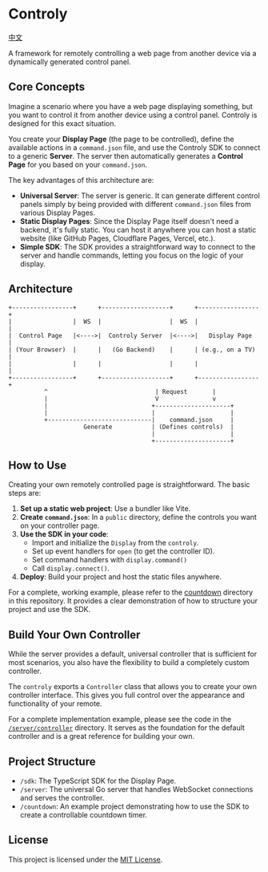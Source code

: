 # Controly

[中文](/README-tw.md)

A framework for remotely controlling a web page from another device via a dynamically generated control panel.

## Core Concepts

Imagine a scenario where you have a web page displaying something, but you want to control it from another device using a control panel. Controly is designed for this exact situation.

You create your **Display Page** (the page to be controlled), define the available actions in a `command.json` file, and use the Controly SDK to connect to a generic **Server**. The server then automatically generates a **Control Page** for you based on your `command.json`.

The key advantages of this architecture are:

- **Universal Server**: The server is generic. It can generate different control panels simply by being provided with different `command.json` files from various Display Pages.
- **Static Display Pages**: Since the Display Page itself doesn't need a backend, it's fully static. You can host it anywhere you can host a static website (like GitHub Pages, Cloudflare Pages, Vercel, etc.).
- **Simple SDK**: The SDK provides a straightforward way to connect to the server and handle commands, letting you focus on the logic of your display.

## Architecture

```
+-----------------+      +-------------------+      +-----------------+
|                 |  WS  |                   |  WS  |                 |
|  Control Page   |<---->|  Controly Server  |<---->|   Display Page  |
| (Your Browser)  |      |   (Go Backend)    |      | (e.g., on a TV) |
|                 |      |                   |      |                 |
+-----------------+      +-------------------+      +-----------------+
          ^                              | Request       |
          |                              V               v
          |                             +---------------------+
          |                             |                     |
          +-----------------------------|    command.json     |
                     Generate           | (Defines controls)  |
                                        |                     |
                                        +---------------------+
```

## How to Use

Creating your own remotely controlled page is straightforward. The basic steps are:

1.  **Set up a static web project**: Use a bundler like Vite.
2.  **Create `command.json`**: In a `public` directory, define the controls you want on your controller page.
3.  **Use the SDK in your code**:
    - Import and initialize the `Display` from the `controly`.
    - Set up event handlers for `open` (to get the controller ID).
    - Set command handlers with `display.command()`
    - Call `display.connect()`.
4.  **Deploy**: Build your project and host the static files anywhere.

For a complete, working example, please refer to the [countdown](./countdown) directory in this repository. It provides a clear demonstration of how to structure your project and use the SDK.

## Build Your Own Controller

While the server provides a default, universal controller that is sufficient for most scenarios, you also have the flexibility to build a completely custom controller.

The `controly` exports a `Controller` class that allows you to create your own controller interface. This gives you full control over the appearance and functionality of your remote.

For a complete implementation example, please see the code in the [`/server/controller`](./server/controller/) directory. It serves as the foundation for the default controller and is a great reference for building your own.

## Project Structure

- `/sdk`: The TypeScript SDK for the Display Page.
- `/server`: The universal Go server that handles WebSocket connections and serves the controller.
- `/countdown`: An example project demonstrating how to use the SDK to create a controllable countdown timer.

## License

This project is licensed under the [MIT License](LICENSE).
